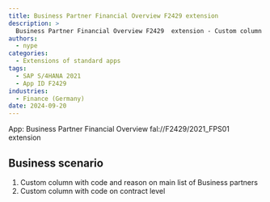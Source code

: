 ```yaml
---
title: Business Partner Financial Overview F2429 extension
description: >
  Business Partner Financial Overview F2429  extension - Custom column with code and reason on BP and contract level
authors:
  - nype
categories:
  - Extensions of standard apps
tags:
  - SAP S/4HANA 2021
  - App ID F2429 
industries:
  - Finance (Germany)
date: 2024-09-20
---
```


<!-- more -->

App: Business Partner Financial Overview fal://F2429/2021_FPS01 extension

## Business scenario

1. Custom column with code and reason on main list of Business partners
2. Custom column with code on contract level






